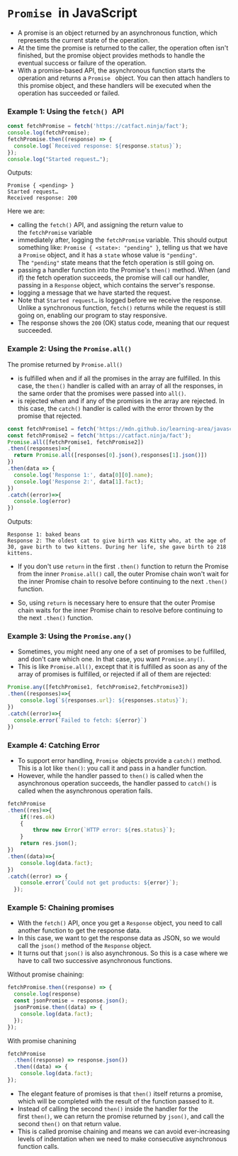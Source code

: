 # `Promise `in JavaScript

- A promise is an object returned by an asynchronous function, which represents the current state of the operation.
- At the time the promise is returned to the caller, the operation often isn't finished, but the promise object provides methods to handle the eventual success or failure of the operation.
- With a promise-based API, the asynchronous function starts the operation and returns a `Promise ` object. You can then attach handlers to this promise object, and these handlers will be executed when the operation has succeeded or failed.

### Example 1: Using the `fetch() `API
```javascript
const fetchPromise = fetch('https://catfact.ninja/fact');
console.log(fetchPromise);
fetchPromise.then((response) => {
  console.log(`Received response: ${response.status}`);
});
console.log("Started request…");
```
Outputs:
```shell
Promise { <pending> }
Started request…
Received response: 200
```
Here we are:
- calling the `fetch()` API, and assigning the return value to the `fetchPromise` variable
- immediately after, logging the `fetchPromise` variable. This should output something like: `Promise { <state>: "pending" }`, telling us that we have a `Promise` object, and it has a `state` whose value is `"pending"`. The `"pending"` state means that the fetch operation is still going on.
- passing a handler function into the Promise's `then()` method. When (and if) the fetch operation succeeds, the promise will call our handler, passing in a `Response` object, which contains the server's response.
- logging a message that we have started the request.
- Note that `Started request…` is logged before we receive the response. Unlike a synchronous function, `fetch()` returns while the request is still going on, enabling our program to stay responsive.
- The response shows the `200` (OK) status code, meaning that our request succeeded.

### Example 2: Using the `Promise.all()`
The promise returned by `Promise.all()` 
- is fulfilled when and if all the promises in the array are fulfilled. In this case, the `then()` handler is called with an array of all the responses, in the same order that the promises were passed into `all()`.
- is rejected when and if any of the promises in the array are rejected. In this case, the `catch()` handler is called with the error thrown by the promise that rejected.

```javascript
const fetchPromise1 = fetch('https://mdn.github.io/learning-area/javascript/apis/fetching-data/can-store/products.json');
const fetchPromise2 = fetch('https://catfact.ninja/fact');
Promise.all([fetchPromise1, fetchPromise2])
.then((responses)=>{
  return Promise.all([responses[0].json(),responses[1].json()])
})
.then(data => {
  console.log('Response 1:', data[0][0].name);
  console.log('Response 2:', data[1].fact);
})
.catch((error)=>{
  console.log(error)
})
```
Outputs:
```shell
Response 1: baked beans
Response 2: The oldest cat to give birth was Kitty who, at the age of 30, gave birth to two kittens. During her life, she gave birth to 218 kittens.
```

- If you don't use `return` in the first `.then()` function to return the Promise from the inner `Promise.all()` call, the outer Promise chain won't wait for the inner Promise chain to resolve before continuing to the next `.then()` function.

- So, using `return` is necessary here to ensure that the outer Promise chain waits for the inner Promise chain to resolve before continuing to the next `.then()` function.

### Example 3: Using the `Promise.any()`

- Sometimes, you might need any one of a set of promises to be fulfilled, and don't care which one. In that case, you want `Promise.any()`.
- This is like `Promise.all()`, except that it is fulfilled as soon as any of the array of promises is fulfilled, or rejected if all of them are rejected:
```javascript
Promise.any([fetchPromise1, fetchPromise2,fetchPromise3])
.then((responses)=>{
    console.log(`${responses.url}: ${responses.status}`);
})
.catch((error)=>{
  console.error(`Failed to fetch: ${error}`)
})
```
### Example 4: Catching Error
- To support error handling, `Promise `objects provide a `catch()` method. This is a lot like `then()`: you call it and pass in a handler function. 
- However, while the handler passed to `then()` is called when the asynchronous operation succeeds, the handler passed to `catch()` is called when the asynchronous operation fails.
```javascript
fetchPromise
.then((res)=>{
    if(!res.ok)
    {
        throw new Error(`HTTP error: ${res.status}`);
    }
    return res.json();
})
.then((data)=>{
    console.log(data.fact);
})
.catch((error) => {
    console.error(`Could not get products: ${error}`);
  });
```
### Example 5: Chaining promises
- With the `fetch()` API, once you get a `Response` object, you need to call another function to get the response data.
- In this case, we want to get the response data as JSON, so we would call the `json()` method of the `Response` object.
- It turns out that `json()` is also asynchronous. So this is a case where we have to call two successive asynchronous functions.

Without promise chaining:
```javascript
fetchPromise.then((response) => {
  console.log(response)
  const jsonPromise = response.json();
  jsonPromise.then((data) => {
    console.log(data.fact);
  });
});
```
With promise chanining
```javascript
fetchPromise
  .then((response) => response.json())
  .then((data) => {
    console.log(data.fact);
});
```
- The elegant feature of promises is that `then()` itself returns a promise, which will be completed with the result of the function passed to it.
- Instead of calling the second `then()` inside the handler for the first `then()`, we can return the promise returned by `json()`, and call the second `then()` on that return value.
- This is called promise chaining and means we can avoid ever-increasing levels of indentation when we need to make consecutive asynchronous function calls.